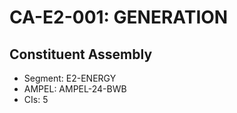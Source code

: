 # CA-E2-001: GENERATION

## Constituent Assembly
- Segment: E2-ENERGY
- AMPEL: AMPEL-24-BWB
- CIs: 5
